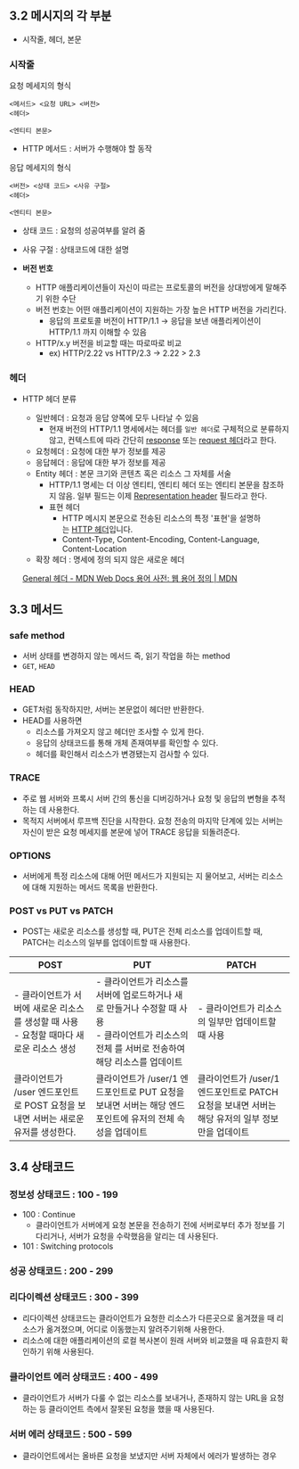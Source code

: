 ## 3.2 메시지의 각 부분

- 시작줄, 헤더, 본문

### 시작줄

요청 메세지의 형식

```
<메서드> <요청 URL> <버전>
<헤더>

<엔티티 본문>
```

- HTTP 메서드 : 서버가 수행해야 할 동작

응답 메세지의 형식

```
<버전> <상태 코드> <사유 구절>
<헤더>

<엔티티 본문>
```

- 상태 코드 : 요청의 성공여부를 알려 줌
- 사유 구절 : 상태코드에 대한 설명

- **버전 번호**
    - HTTP 애플리케이션들이 자신이 따르는 프로토콜의 버전을 상대방에게 말해주기 위한 수단
    - 버전 번호는 어떤 애플리케이션이 지원하는 가장 높은 HTTP 버전을 가리킨다.
        - 응답의 프로토콜 버전이 HTTP/1.1 → 응답을 보낸 애플리케이션이 HTTP/1.1 까지 이해할 수 있음
    - HTTP/x.y 버전을 비교할 때는 따로따로 비교
        - ex) HTTP/2.22 vs HTTP/2.3 → 2.22 > 2.3

### **헤더**

- HTTP 헤더 분류
    - 일반헤더 : 요청과 응답 양쪽에 모두 나타날 수 있음
        - 현재 버전의 HTTP/1.1 명세에서는 헤더를 `일반 헤더`로 구체적으로 분류하지 않고, 컨텍스트에 따라 간단히 [response](https://developer.mozilla.org/ko/docs/Glossary/Response_header) 또는 [request 헤더](https://developer.mozilla.org/ko/docs/Glossary/Request_header)라고 한다.
    - 요청헤더 : 요청에 대한 부가 정보를 제공
    - 응답헤더 : 응답에 대한 부가 정보를 제공
    - Entity 헤더 : 본문 크기와 콘텐츠 혹은 리소스 그 자체를 서술
        - HTTP/1.1 명세는 더 이상 엔티티, 엔티티 헤더 또는 엔티티 본문을 참조하지 않음. 일부 필드는 이제 [Representation header](https://developer.mozilla.org/ko/docs/Glossary/Representation_header) 필드라고 한다.
        - 표현 헤더
            - HTTP 메시지 본문으로 전송된 리소스의 특정 '표현'을 설명하는 [HTTP 헤더](https://developer.mozilla.org/ko/docs/Glossary/HTTP_header)입니다.
            - Content-Type, Content-Encoding, Content-Language, Content-Location
    - 확장 헤더 : 명세에 정의 되지 않은 새로운 헤더

    [General 헤더 - MDN Web Docs 용어 사전: 웹 용어 정의 | MDN](https://developer.mozilla.org/ko/docs/Glossary/General_header)

## 3.3 메서드

### safe method

- 서버 상태를 변경하지 않는 메서드 즉, 읽기 작업을 하는 method
- `GET`, `HEAD`

### HEAD

- GET처럼 동작하지만, 서버는 본문없이 헤더만 반환한다.
- HEAD를 사용하면
    - 리소스를 가져오지 않고 헤더만 조사할 수 있게 한다.
    - 응답의 상태코드를 통해 개체 존재여부를 확인할 수 있다.
    - 헤더를 확인해서 리소스가 변경됐는지 검사할 수 있다.

### TRACE

- 주로 웹 서버와 프록시 서버 간의 통신을 디버깅하거나 요청 및 응답의 변형을 추적하는 데 사용한다.
- 목적지 서버에서 루프백 진단을 시작한다. 요청 전송의 마지막 단계에 있는  서버는 자신이 받은 요청 메세지를 본문에 넣어 TRACE 응답을 되돌려준다.

### OPTIONS

- 서버에게 특정 리소스에 대해 어떤 메서드가 지원되는 지 물어보고, 서버는 리소스에 대해 지원하는 메서드 목록을 반환한다.

### POST vs PUT vs PATCH

- POST는 새로운 리소스를 생성할 때, PUT은 전체 리소스를 업데이트할 때,  PATCH는 리소스의 일부를 업데이트할 때 사용한다.

| POST | PUT | PATCH |
| --- | --- | --- |
| - 클라이언트가 서버에 새로운 리소스를 생성할 때 사용<br> - 요청할 때마다 새로운 리소스 생성 | - 클라이언트가 리소스를 서버에 업로드하거나 새로 만들거나 수정할 때 사용<br> - 클라이언트가 리소스의 전체 를 서버로 전송하여 해당 리소스를 업데이트 | - 클라이언트가 리소스의 일부만 업데이트할 때 사용 |
| 클라이언트가 /user 엔드포인트로 POST 요청을 보내면 서버는 새로운 유저를 생성한다. | 클라이언트가 /user/1 엔드포인트로 PUT 요청을 보내면 서버는 해당 엔드포인트에 유저의 전체 속성을 업데이트 | 클라이언트가 /user/1 엔드포인트로 PATCH 요청을 보내면 서버는 해당 유저의 일부 정보만을 업데이트 |

## 3.4 상태코드

### 정보성 상태코드 : 100 - 199

- 100 : Continue
    - 클라이언트가 서버에게 요청 본문을 전송하기 전에 서버로부터 추가 정보를 기다리거나, 서버가 요청을 수락했음을 알리는 데 사용된다.
- 101 : Switching protocols

### 성공 상태코드 : 200 - 299

### 리다이렉션 상태코드 : 300 - 399

- 리다이렉션 상태코드는 클라이언트가 요청한 리소스가 다른곳으로 옮겨졌을 때 리소스가 옮겨졌으며, 어디로 이동했는지 알려주기위해 사용한다.
- 리소스에 대한 애플리케이션의 로컬 복사본이 원래 서버와 비교했을 때 유효한지 확인하기 위해 사용된다.

### 클라이언트 에러 상태코드 : 400 - 499

- 클라이언트가 서버가 다룰 수 없는 리소스를 보내거나, 존재하지 않는 URL을 요청하는 등 클라이언트 측에서 잘못된 요청을 했을 때 사용된다.

### 서버 에러 상태코드 : 500 - 599

- 클라이언트에서는 올바른 요청을 보냈지만 서버 자체에서 에러가 발생하는 경우
